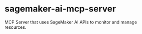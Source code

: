 # sagemaker-ai-mcp-server

MCP Server that uses SageMaker AI APIs to monitor and manage resources.

